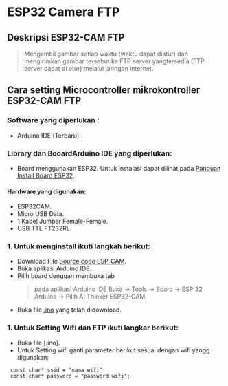 # ESP32 Camera FTP
## Deskripsi ESP32-CAM FTP
> Mengambil gambar setiap waktu (waktu dapat diatur) dan mengirimkan gambar tersebut ke FTP server yangtersedia (FTP server dapat di atur) melalui jaringan internet.

## Cara setting Microcontroller mikrokontroller ESP32-CAM FTP

### Software yang diperlukan : 
- Arduino IDE (Terbaru).

### Library dan BooardArduino IDE yang diperlukan:
- Board menggunakan ESP32. Untuk instalasi dapat dilihat pada [Panduan Install Board ESP32](https://randomnerdtutorials.com/installing-the-esp32-board-in-arduino-ide-windows-instructions/).

#### Hardware yang digunakan: 
- ESP32CAM.
- Micro USB Data.
- 1 Kabel Jumper Female-Female.
- USB TTL FT232RL. 

### 1. Untuk menginstall ikuti langkah berikut: 
- Download File [Source code ESP-CAM](https://github.com/pptik/esp-cam-ftp.git).
- Buka aplikasi Arduino IDE.
- Pilih board denggan membuka tab 
    > pada aplikasi Arduino IDE Buka -> Tools -> Board -> ESP 32 Arduino -> Pilih AI Thinker ESP32-CAM.
- Buka file [.ino](https://github.com/pptik/esp-cam-ftp/blob/main/esp32_CameraWebServer/esp32_CameraWebServer.ino) yang telah didownload. 

### 1. Untuk Setting Wifi dan FTP ikuti langkar berikut: 
- Buka file [.ino].
- Untuk Setting wifi ganti parameter berikut sesuai dengan wifi yangg digunakan: 

 ```
  const char* ssid = "nama wifi";
  const char* password = "password wifi";
 ```
  
